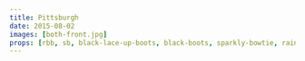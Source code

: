 ```yaml
---
title: Pittsburgh
date: 2015-08-02
images: [both-front.jpg]
props: [rbb, sb, black-lace-up-boots, black-boots, sparkly-bowtie, rainbow-tutu, rainbow-tshirt, bondage-gear, gold-crown, silver-sparkly-fedora, aviators, rainbow-hair-extensions, pink-hello-kitty-chair, staff, pink-pointer-hand, flowers, blue-box, freddie-mustache, green-happy-sticker, yellow-happy-sticker]
---
```

